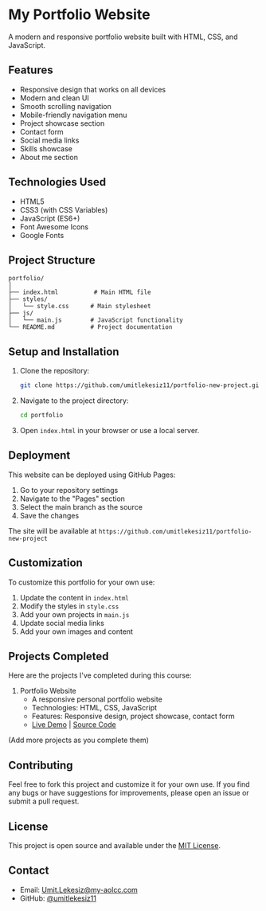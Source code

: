 # My Portfolio Website

A modern and responsive portfolio website built with HTML, CSS, and JavaScript.

## Features

- Responsive design that works on all devices
- Modern and clean UI
- Smooth scrolling navigation
- Mobile-friendly navigation menu
- Project showcase section
- Contact form
- Social media links
- Skills showcase
- About me section

## Technologies Used

- HTML5
- CSS3 (with CSS Variables)
- JavaScript (ES6+)
- Font Awesome Icons
- Google Fonts

## Project Structure

```
portfolio/
│
├── index.html          # Main HTML file
├── styles/
│   └── style.css      # Main stylesheet
├── js/
│   └── main.js        # JavaScript functionality
└── README.md          # Project documentation
```

## Setup and Installation

1. Clone the repository:
   ```bash
   git clone https://github.com/umitlekesiz11/portfolio-new-project.git
   ```

2. Navigate to the project directory:
   ```bash
   cd portfolio
   ```

3. Open `index.html` in your browser or use a local server.

## Deployment

This website can be deployed using GitHub Pages:

1. Go to your repository settings
2. Navigate to the "Pages" section
3. Select the main branch as the source
4. Save the changes

The site will be available at `https://github.com/umitlekesiz11/portfolio-new-project`

## Customization

To customize this portfolio for your own use:

1. Update the content in `index.html`
2. Modify the styles in `style.css`
3. Add your own projects in `main.js`
4. Update social media links
5. Add your own images and content

## Projects Completed

Here are the projects I've completed during this course:

1. Portfolio Website
   - A responsive personal portfolio website
   - Technologies: HTML, CSS, JavaScript
   - Features: Responsive design, project showcase, contact form
   - [Live Demo](https://umitlekesiz11.github.io/portfolio-new-project/) | [Source Code](https://github.com/umitlekesiz11/portfolio-new-project)

(Add more projects as you complete them)

## Contributing

Feel free to fork this project and customize it for your own use. If you find any bugs or have suggestions for improvements, please open an issue or submit a pull request.

## License

This project is open source and available under the [MIT License](LICENSE).

## Contact

- Email: Umit.Lekesiz@my-aolcc.com
- GitHub: [@umitlekesiz11](https://github.com/umitlekesiz11) 
